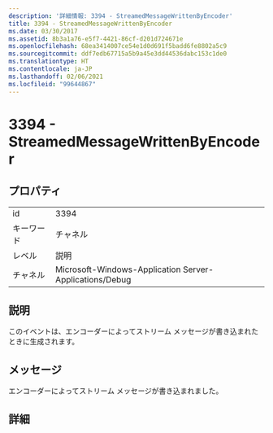 ```yaml
---
description: '詳細情報: 3394 - StreamedMessageWrittenByEncoder'
title: 3394 - StreamedMessageWrittenByEncoder
ms.date: 03/30/2017
ms.assetid: 8b3a1a76-e5f7-4421-86cf-d201d724671e
ms.openlocfilehash: 68ea3414007ce54e1d0d691f5badd6fe8802a5c9
ms.sourcegitcommit: ddf7edb67715a5b9a45e3dd44536dabc153c1de0
ms.translationtype: HT
ms.contentlocale: ja-JP
ms.lasthandoff: 02/06/2021
ms.locfileid: "99644867"
---
```

# <a name="3394---streamedmessagewrittenbyencoder"></a>3394 - StreamedMessageWrittenByEncoder

## <a name="properties"></a>プロパティ  
  
|||  
|-|-|  
|id|3394|  
|キーワード|チャネル|  
|レベル|説明|  
|チャネル|Microsoft-Windows-Application Server-Applications/Debug|  
  
## <a name="description"></a>説明  

 このイベントは、エンコーダーによってストリーム メッセージが書き込まれたときに生成されます。  
  
## <a name="message"></a>メッセージ  

 エンコーダーによってストリーム メッセージが書き込まれました。  
  
## <a name="details"></a>詳細
